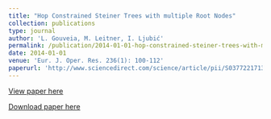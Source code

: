 ```yaml
---
title: "Hop Constrained Steiner Trees with multiple Root Nodes"
collection: publications
type: journal
author: 'L. Gouveia, M. Leitner, I. Ljubić'
permalink: /publication/2014-01-01-hop-constrained-steiner-trees-with-multiple-root-nodes
date: 2014-01-01
venue: 'Eur. J. Oper. Res. 236(1): 100-112'
paperurl: 'http://www.sciencedirect.com/science/article/pii/S0377221713009466'
---
```

[View paper here](http://www.sciencedirect.com/science/article/pii/S0377221713009466)

[Download paper here](https://www.ads.tuwien.ac.at/publications/bib/pdf/leitner-13a.pdf)

